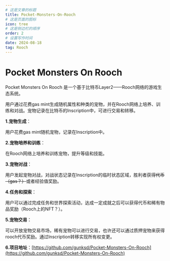 ```yaml
---
# 这是文章的标题
title: Pocket-Monsters-On-Rooch
# 这是页面的图标
icon: tree
# 这是侧边栏的顺序
order: 2
# 设置写作时间
date: 2024-08-18
tag: Rooch
---
```

# Pocket Monsters On Rooch

Pocket Monsters On Rooch 是一个基于比特币Layer2——Rooch网络的游戏生态系统。

用户通过花费gas mint生成随机属性和种类的宠物，并在Rooch网络上培养、训练和对战。宠物记录在比特币的Inscription中，可进行交易和转移。

**1.宠物生成**：

用户花费gas mint随机宠物，记录在Inscription中。

**2.宠物培养和训练**：

在Rooch网络上培养和训练宠物，提升等级和技能。

**3.宠物对战**：

用户发起宠物对战，对战状态记录在Inscription的临时状态区域，胜利者获得~~代币（gas？）~~或者经验值奖励。

**4.任务和探索**：

用户可以通过完成任务和世界探索活动，达成一定成就之后可以获得代币和稀有物品奖励（Rooch上的NFT？）。

**5.宠物交易**：

可以开放宠物交易市场，稀有宠物可以进行交易，也许还可以通过质押宠物来获得rooch代币奖励。通过Inscription转移实现所有权变更。

**6.项目地址**：[https://github.com/gunksd/Pocket-Monsters-On-Rooch](https://github.com/gunksd/Pocket-Monsters-On-Rooch)